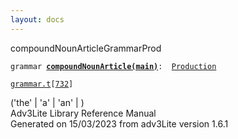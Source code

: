 ```yaml
---
layout: docs
---
```

<span class="title">compoundNounArticle</span><span class="type">GrammarProd</span>

`grammar `**[`compoundNounArticle(main)`](../object/compoundNounArticle(main).html)**` :   `[`Production`](../object/Production.html)

[`grammar.t`](../file/grammar.t.html)`[`[`732`](../source/grammar.t.html#732)`]`



('the' \| 'a' \| 'an' \| )  
Adv3Lite Library Reference Manual  
Generated on 15/03/2023 from adv3Lite version 1.6.1


